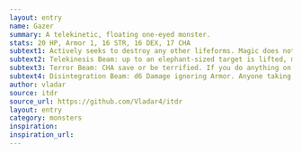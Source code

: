 ```yaml
---
layout: entry 
name: Gazer
summary: A telekinetic, floating one-eyed monster.
stats: 20 HP, Armor 1, 16 STR, 16 DEX, 17 CHA
subtext1: Actively seeks to destroy any other lifeforms. Magic does not work within the Gazer's sight. May fire two of the following beams at different targets each turn.
subtext2: Telekinesis Beam: up to an elephant-sized target is lifted, moved, or thrown. Living targets thrown this way take d6 Damage, but thrown objects may cause up to d12, depending on the size.
subtext3: Terror Beam: CHA save or be terrified. If you do anything on your next turn other than freeze or flee, you lose d6 CHA.
subtext4: Disintegration Beam: d6 Damage ignoring Armor. Anyone taking Critical Damage is turned to dust. CHA completely destroy static objects up to the size of an elephant.
author: vladar
source: itdr
source_url: https://github.com/Vladar4/itdr
layout: entry
category: monsters
inspiration: 
inspiration_url: 
---
```

